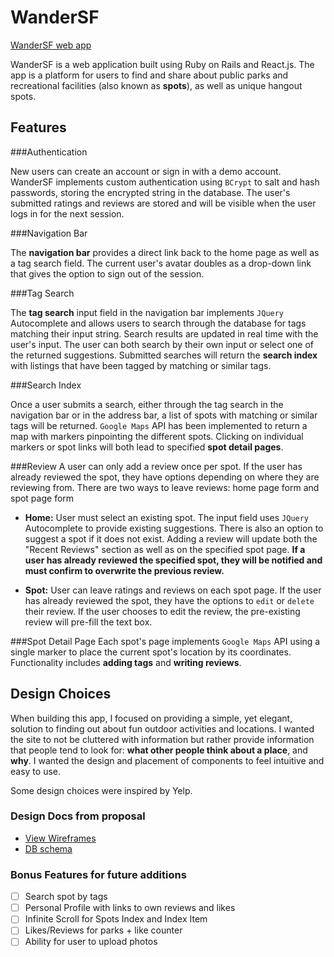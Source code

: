 # WanderSF

[WanderSF web app][wandersf]

[wandersf]: http://www.wandersf.com

WanderSF is a web application built using Ruby on Rails
and React.js. The app is a platform for users to find and share about
public parks and recreational facilities (also known as **spots**), as well as unique hangout spots.

## Features

###Authentication

New users can create an account or sign in with a demo account. WanderSF implements custom authentication using `BCrypt` to salt and hash passwords, storing the encrypted string in the database. The user's submitted ratings and reviews are stored and will be visible when the user logs in for the next session.

###Navigation Bar

The **navigation bar** provides a direct link back to the home page as well as a tag search field. The current user's avatar doubles as a drop-down link that gives the option to sign out of the session.

###Tag Search

The **tag search** input field in the navigation bar implements `JQuery` Autocomplete and allows users to search through the database for tags matching their input string. Search results are updated in real time with the user's input. The user can both search by their own input or select one of the returned suggestions. Submitted searches will return the **search index** with listings that have been tagged by matching or similar tags.

###Search Index

Once a user submits a search, either through the tag search in the navigation bar or in the address bar, a list of spots with matching or similar tags will be returned. `Google Maps` API has been implemented to return a map with markers pinpointing the different spots. Clicking on individual markers or spot links will both lead to specified **spot detail pages**.

###Review
A user can only add a review once per spot. If the user has already reviewed the spot, they have options depending on where they are reviewing from.
There are two ways to leave reviews: home page form and spot page form

- **Home:** User must select an existing spot. The input field uses `JQuery` Autocomplete to provide existing suggestions. There is also an option to suggest a spot if it does not exist. Adding a review will   update both the "Recent Reviews" section as well as on the specified spot page. **If a user has already reviewed the specified spot, they will be notified and must confirm to overwrite the previous review.**

- **Spot:** User can leave ratings and reviews on each spot page. If the user has already reviewed the spot, they have the options to `edit` or `delete` their review. If the user chooses to edit the review, the pre-existing review will pre-fill the text box.

###Spot Detail Page
Each spot's page implements `Google Maps` API using a single marker to place the current spot's location by its coordinates. Functionality includes **adding tags** and **writing reviews**.


## Design Choices
When building this app, I focused on providing a simple, yet elegant, solution to finding out about fun outdoor activities and locations. I wanted the site to not be cluttered with information but rather provide information that people tend to look for: **what other people think about a place**, and **why**. I wanted the design and placement of components to feel intuitive and easy to use.

Some design choices were inspired by Yelp.

### Design Docs from proposal
* [View Wireframes][view]
* [DB schema][schema]

[view]: ./docs/views.md
[schema]: ./docs/schema.md

### Bonus Features for future additions
- [ ] Search spot by tags
- [ ] Personal Profile with links to own reviews and likes
- [ ] Infinite Scroll for Spots Index and Index Item
- [ ] Likes/Reviews for parks + like counter
- [ ] Ability for user to upload photos
